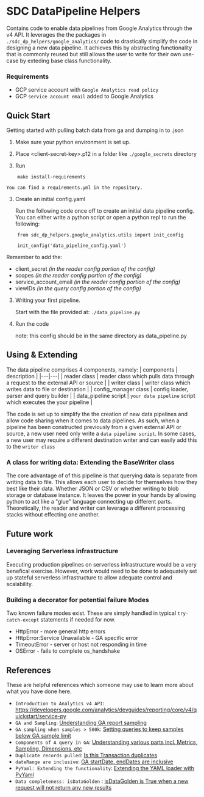 # SDC DataPipeline Helpers

Contains code to enable data pipelines from Google Analytics through the v4 API. It leverages the the packages in `./sdc_dp_helpers/google_analytics/` code to drastically simplify the code in designing a new data pipeline. It achieves this by abstracting functionality that is commonly reused but still allows the user to write for their own use-case by exteding base class functionality.

### Requirements

- GCP service account with `Google Analytics read policy`
- GCP `service account email` added to Google Analytics

## Quick Start

Getting started with pulling batch data from ga and dumping in to .json

1. Make sure your python environment is set up.

2. Place \<client-secret-key\>.p12 in a folder like `./google_secrets` directory

3. Run

```
    make install-requirements
```
    You can find a requirements.yml in the repository.
3. Create an initial config.yaml

    Run the following code once off to create an initial data pipeline config.
    You can either write a python script or open a python repl to run the following:

```
    from sdc_dp_helpers.google_analytics.utils import init_config

    init_config('data_pipeline_config.yaml')
```
Remember to add the:
- client_secret _(in the reader config portion of the config)_
- scopes _(in the reader config portion of the config)_
- service_account_email _(in the reader config portion of the config)_
- viewIDs _(in the query config portion of the config)_

3. Writing your first pipeline.

    Start with the file provided at: `./data_pipeline.py`

4. Run the code

    note: this config should be in the same directory as data_pipeline.py

## Using & Extending

The data pipeline comprises 4 components, namely:
| components | description |
|---|---|
| reader class | reader class which pulls data through a request to the external API or source |
| writer class | writer class which writes data to file or destination |
| config_manager class | config loader, parser and query builder |
| data_pipeline script | `your data pipeline` script which executes the your pipeline |

The code is set up to simplify the the creation of new data pipelines and allow code sharing when it comes to data pipelines.
As such, when a pipeline has been constructed previously from a given external API or source, a new user need only write a `data pipeline script`. In some cases, a new user may require a different destination writer and can easily add this to the `writer class` 

### A class for writing data: Extending the BaseWriter class
The core advantage of of this pipeline is that querying data is separate from writing data to file. This allows each user to decide for themselves how they best like their data. Whether JSON or CSV or whether writing to blob storage or database instance. It leaves the power in your hands by allowing python to act like a "glue" language connecting up different parts. Theoretically, the reader and writer can leverage a different processing stacks without effecting one another.

## Future work

### Leveraging Serverless infrastructure

Executing production pipelines on serverless infrastructure would be a very benefical exercise. However, work would need to 
be done to adequately set up stateful serverless infrastructure to allow adequate control and scalability.

### Building a decorator for potential failure Modes

Two known failure modes exist. These are simply handled in typical `try-catch-except` statements if needed for now.
- HttpError - more general http errors
- HttpError:Service Unavailable - GA specific error
- TimeoutError - server or host not responding in time
- OSError - fails to complete os_handshake

## References
These are helpful references which someone may use to learn more about what you have done here.

- `Introduction to Analytics v4 API`: https://developers.google.com/analytics/devguides/reporting/core/v4/quickstart/service-py
- `GA and Sampling`: [Understanding GA report sampling](https://www.bounteous.com/insights/2013/06/24/how-solve-google-analytics-sampling-8-ways-get-more-data/) 
- `GA sampling when samples > 500k`: [Setting queries to keep samples below GA sample limit](https://www.getresponse.com/blog/using-google-analytics)
- `Components of A query in GA`: [Understanding various parts incl. Metrics, Sampling, Dimensions, etc](https://medium.com/analytics-for-humans/a-cheat-sheet-for-mastering-google-analytics-api-requests-39d36e0f3a4a)
- `Duplicate records pulled`: [Is this Transaction duplicates](https://www.simoahava.com/analytics/prevent-google-analytics-duplicate-transactions-with-customtask/)
- `dateRange are inclusive`: [GA startDate, endDates are inclusive](https://stackoverflow.com/questions/21303291/google-analytics-api-start-and-end-date)
- `PyYaml: Extending the functionality`: [Extending the YAML loader with PyYaml](https://pyyaml.org/wiki/PyYAMLDocumentation)
- `Data completeness: isDataGolden` : [isDataGolden is True when a new request will not return any new results](https://developers.google.com/analytics/devguides/reporting/core/v4/rest/v4/reports/batchGet)
